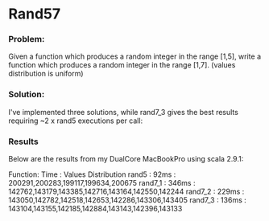Rand57
========

### Problem:
Given a function which produces a random integer in the range [1,5], write a function which produces a random integer in the range [1,7].
(values distribution is uniform)

### Solution:
I've implemented three solutions, while rand7_3 gives the best results requiring ~2 x rand5 executions per call:

### Results
Below are the results from my DualCore MacBookPro using scala 2.9.1:

Function:    Time :                Values Distribution 
rand5   :   92ms  : 200291,200283,199117,199634,200675
rand7_1 :  346ms  : 142762,143179,143385,142716,143164,142550,142244
rand7_2 :  229ms  : 143050,142782,142518,142653,142286,143306,143405
rand7_3 :  136ms  : 143104,143155,142185,142884,143143,142396,143133
